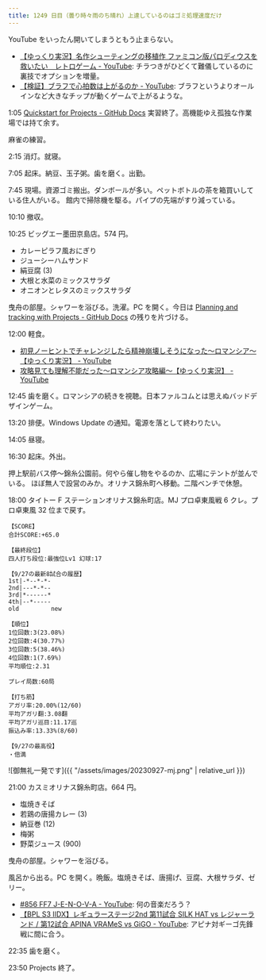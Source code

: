 ```yaml
---
title: 1249 日目（曇り時々雨のち晴れ）上達しているのはゴミ処理速度だけ
---
```


YouTube をいったん開いてしまうともう止まらない。

* [【ゆっくり実況】名作シューティングの移植作 ファミコン版パロディウスを救いたい　レトロゲーム - YouTube](https://www.youtube.com/watch?v=_ypVb48zoeo):
  チラつきがひどくて難儀しているのに裏技でオプションを増量。
* [【検証】ブラフで心拍数は上がるのか - YouTube](https://www.youtube.com/watch?v=39FB5Otc7Lk):
  ブラフというよりオールインなど大きなチップが動くゲームで上がるような。

1:05 [Quickstart for Projects - GitHub Docs](https://docs.github.com/en/issues/planning-and-tracking-with-projects/learning-about-projects/quickstart-for-projects)
実習終了。高機能ゆえ孤独な作業場では持て余す。

麻雀の練習。

2:15 消灯。就寝。

7:05 起床。納豆、玉子粥。歯を磨く。出勤。

7:45 現場。資源ゴミ搬出。ダンボールが多い。ペットボトルの茶を箱買いしている住人がいる。
館内で掃除機を駆る。パイプの先端がすり減っている。

10:10 撤収。

10:25 ビッグエー墨田京島店。574 円。

* カレーピラフ風おにぎり
* ジューシーハムサンド
* 絹豆腐 (3)
* 大根と水菜のミックスサラダ
* オニオンとレタスのミックスサラダ

曳舟の部屋。シャワーを浴びる。洗濯。PC を開く。今日は
[Planning and tracking with Projects - GitHub Docs](https://docs.github.com/en/issues/planning-and-tracking-with-projects)
の残りを片づける。

12:00 軽食。

* [初見ノーヒントでチャレンジしたら精神崩壊しそうになった～ロマンシア～【ゆっくり実況】 - YouTube](https://www.youtube.com/watch?v=YFJF3rzhSic)
* [攻略見ても理解不能だった～ロマンシア攻略編～【ゆっくり実況】 - YouTube](https://www.youtube.com/watch?v=txIEvUP02PM)

12:45 歯を磨く。ロマンシアの続きを視聴。日本ファルコムとは思えぬバッドデザインゲーム。

13:20 排便。Windows Update の通知。電源を落として終わりたい。

14:05 昼寝。

16:30 起床。外出。

押上駅前バス停～錦糸公園前。何やら催し物をやるのか、広場にテントが並んでいる。
ほぼ無人で設営のみか。オリナス錦糸町へ移動。二階ベンチで休憩。

18:00 タイトー F ステーションオリナス錦糸町店。MJ プロ卓東風戦 6 クレ。プロ卓東風 32 位まで戻す。

```text
【SCORE】
合計SCORE:+65.0

【最終段位】
四人打ち段位:最強位Lv1 幻球:17

【9/27の最新8試合の履歴】
1st|-*--*-*-
2nd|---*-*--
3rd|*------*
4th|--*-----
old         new

【順位】
1位回数:3(23.08%)
2位回数:4(30.77%)
3位回数:5(38.46%)
4位回数:1(7.69%)
平均順位:2.31

プレイ局数:60局

【打ち筋】
アガリ率:20.00%(12/60)
平均アガリ翻:3.08翻
平均アガリ巡目:11.17巡
振込み率:13.33%(8/60)

【9/27の最高役】
・倍満
```

![御無礼一発です]({{ "/assets/images/20230927-mj.png" | relative_url }})

21:00 カスミオリナス錦糸町店。664 円。

* 塩焼きそば
* 若鶏の唐揚カレー (3)
* 納豆巻 (12)
* 梅粥
* 野菜ジュース (900)

曳舟の部屋。シャワーを浴びる。

風呂から出る。PC を開く。晩飯。塩焼きそば、唐揚げ、豆腐、大根サラダ、ゼリー。

* [#856 FF7 J-E-N-O-V-A - YouTube](https://www.youtube.com/watch?v=AVe3fDIWFog):
  何の音楽だろう？
* [【BPL S3 IIDX】レギュラーステージ2nd 第11試合 SILK HAT vs レジャーランド / 第12試合 APINA VRAMeS vs GiGO - YouTube](https://www.youtube.com/watch?v=9o6jyUpOftw):
  アピナ対ギーゴ先鋒戦に間に合う。

22:35 歯を磨く。

23:50 Projects 終了。
